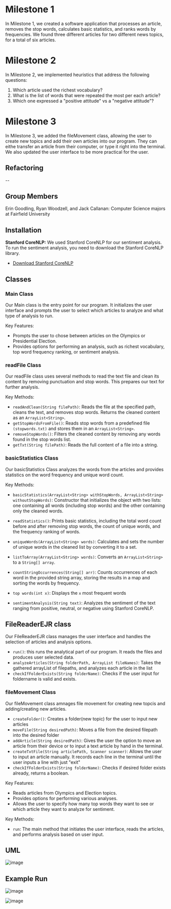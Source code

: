 # Milestone 1

In Milestone 1, we created a software application that processes an article, removes the stop words, calculates basic statistics, and ranks words by frequencies. We found three different articles for two different news topics, for a total of six articles.

# Milestone 2
 
In Milestone 2, we implemented heuristics that address the following questions: 
1. Which article used the richest vocabulary?
2. What is the list of words that were repeated the most per each article?
3. Which one expressed a "positive attitude" vs a "negative attitude"?

# Milestone 3

In Milestone 3, we added the fileMovement class, allowing the user to create new topics and add their own articles into our program. They can eithe transfer an article from their computer, or type it right into the terminal. We also updated the user interface to be more practical for the user.

## Refactoring

--
## Group Members

Erin Goodling, Ryan Woodzell, and Jack Callanan: Computer Science majors at Fairfield University

## Installation

**Stanford CoreNLP:** We used Stanford CoreNLP for our sentiment analysis. To run the sentiment analysis, you need to download the Stanford CoreNLP library. 
- [Download Stanford CoreNLP](https://stanfordnlp.github.io/CoreNLP/)

## Classes

### Main Class 
Our Main class is the entry point for our program. It initializes the user interface and prompts the user to select which articles to analyze and what type of analysis to run. 

Key Features: 
- Prompts the user to chose between articles on the Olympics or Presidential Election.
- Provides options for performing an analysis, such as richest vocabulary, top word frequency ranking, or sentiment analysis.


### readFile Class
Our readFile class uses several methods to read the text file and clean its content by removing punctuation and stop words. This prepares our text for further analysis.

Key Methods: 
- ```readAndClean(String filePath)```: Reads the file at the specified path, cleans the text, and removes stop words. Returns the cleaned content as an ```ArrayList<String>```.    
- ```getStopWordsFromFile()```: Reads stop words from a predefined file ```(stopwords.txt)``` and stores them in an ```ArrayList<String>```.  
- ```removeStopWords()```: Filters the cleaned content by removing any words found in the stop words list.  
- ```getTxt(String filePath)```: Reads the full content of a file into a string.

### basicStatistics Class
Our basicStatistics Class analyzes the words from the articles and provides statistics on the word frequency and unique word count.

Key Methods: 
- ```basicStatistics(ArrayList<String> withStopWords, ArrayList<String> withoutStopWords)```: Constructor that initializes the object with two lists: one containing all words (including stop words) and the other containing only the cleaned words.  

- ```readStatistics()```: Prints basic statistics, including the total word count before and after removing stop words, the count of unique words, and the frequency ranking of words.  

- ```uniqueWords(ArrayList<String> words)```: Calculates and sets the number of unique words in the cleaned list by converting it to a set.  

- ```listToArray(ArrayList<String> words)```: Converts an ```ArrayList<String>``` to a ```String[] array```.  

- ```countStringOccurrences(String[] arr)```: Counts occurrences of each word in the provided string array, storing the results in a map and sorting the words by frequency.

- ```top words(int x)```: Displays the ```x``` most frequent words

- ```sentimentAnalysis(String text)```: Analyzes the sentiment of the text ranging from positive, neutral, or negative using Stanford CoreNLP.


## FileReaderEJR class

Our FileReaderEJR class manages the user interface and handles the selection of articles and analysis options.
- ```run()```: this runs the analytical part of our program. It reads the files and produces user selected data.
- ```analyzeArticles(String folderPath, ArrayList fileNames)```: Takes the gathered arrayList of filepaths, and analyzes each article in the list
- ```checkIfFolderExists(String folderName)```: Checks if the user input for foldername is valid and exists.
### fileMovement Class
Our fileMovement class amnages file movement for creating new topcis and adding/creating new articles. 

- ```createFolder()```: Creates a folder(new topic) for the user to input new articles
- ```moveFile(String desiredPath)```: Moves a file from the desired filepath into the desired folder
- ```addArticle(String desiredPath)```: Gives the user the option to move an article from their device or to input a text article by hand in the terminal.
- ```createTxtFile(String articlePath, Scanner scanner)```: Allows the user to input an article manually. It records each line in the terminal until the user inputs a line with just "exit"
- ```checkIfFolderExists(String folderName)```: Checks if desired folder exists already, returns a boolean. 

Key Features: 

- Reads articles from Olympics and Election topics.
- Provides options for performing various analyses.
- Allows the user to specify how many top words they want to see or which article they want to analyze for sentiment.

Key Methods: 

- ```run```: The main method that initiates the user interface, reads the articles, and performs analysis based on user input.



## UML


![image](https://github.com/user-attachments/assets/c44c5bc9-ffc7-48d3-be2e-59d4596f8081)



## Example Run

![image](https://github.com/user-attachments/assets/8585528a-350f-4835-9843-1e1cefd57e70)

![image](https://github.com/user-attachments/assets/76a6f73a-ff7e-425a-8940-5a4923ee7915)







